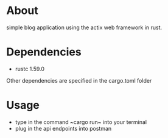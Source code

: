 # About
simple blog application using the actix web framework in rust.

# Dependencies
- rustc 1.59.0

Other dependencies are specified in the cargo.toml folder

# Usage
- type in the command ~cargo run~ into your terminal
- plug in the api endpoints into postman

